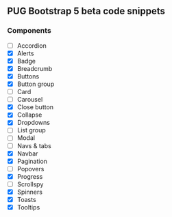 ## PUG Bootstrap 5 beta code snippets

### Components

- [ ] Accordion
- [x] Alerts
- [x] Badge
- [x] Breadcrumb
- [x] Buttons
- [x] Button group
- [ ] Card
- [ ] Carousel
- [x] Close button
- [x] Collapse
- [x] Dropdowns
- [ ] List group
- [ ] Modal
- [ ] Navs & tabs
- [x] Navbar
- [x] Pagination
- [ ] Popovers
- [x] Progress
- [ ] Scrollspy
- [x] Spinners
- [x] Toasts
- [x] Tooltips
